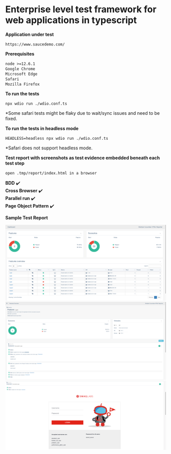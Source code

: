 # Enterprise level test framework for web applications in typescript

<b>Application under test</b>

```
https://www.saucedemo.com/
```

<b>Prerequisites</b>

```
node >=12.6.1
Google Chrome
Microsoft Edge
Safari
Mozilla Firefox
```

<b>To run the tests</b>

```
npx wdio run ./wdio.conf.ts
```
*Some safari tests might be flaky due to wait/sync issues and need to be fixed.

<b>To run the tests in headless mode</b>

```
HEADLESS=headless npx wdio run ./wdio.conf.ts
```
*Safari does not support headless mode.

<b>Test report with screenshots as test evidence embedded beneath each test step</b>

```
open .tmp/report/index.html in a browser
```

<b>BDD</b> :heavy_check_mark:  
<b>Cross Browser</b> :heavy_check_mark:  
<b>Parallel run</b> :heavy_check_mark:  
<b>Page Object Pattern</b> :heavy_check_mark:  

<b>Sample Test Report</b>

![img.png](assets/img.png)
![img_1.png](assets/img_1.png)
![img_2.png](assets/img_2.png)
